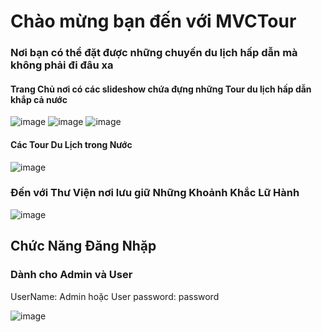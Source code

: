 # Chào mừng bạn đến với MVCTour
### Nơi bạn có thể đặt được những chuyến du lịch hấp dẫn mà không phải đi đâu xa
#### Trang Chủ nơi có các slideshow chứa đựng những Tour du lịch hấp dẫn khắp cả nước
![image](https://user-images.githubusercontent.com/102577671/169762852-f8ba216e-29e2-4f95-8fc0-df62d783c26a.png)
![image](https://user-images.githubusercontent.com/102577671/169763363-9472c659-f722-4a4d-8717-00e4cb6adeb7.png)
![image](https://user-images.githubusercontent.com/102577671/169763430-ccb478a5-18df-4d48-a6a3-f07cddadb8b3.png)
#### Các Tour Du Lịch trong Nước
![image](https://user-images.githubusercontent.com/102577671/169763935-bf9d6807-d368-4a7e-8df9-1b0315b291ef.png)
### Đến với Thư Viện nơi lưu giữ Những Khoảnh Khắc Lữ Hành
![image](https://user-images.githubusercontent.com/102577671/169765022-5633f925-ca9f-43e2-86ba-8375a9e7a72c.png)
## Chức Năng Đăng Nhặp
### Dành cho Admin và User
UserName: Admin  hoặc  User
password: password

![image](https://user-images.githubusercontent.com/102577671/169766220-afcbfdba-0818-4364-9b34-0c7c909e4377.png)
